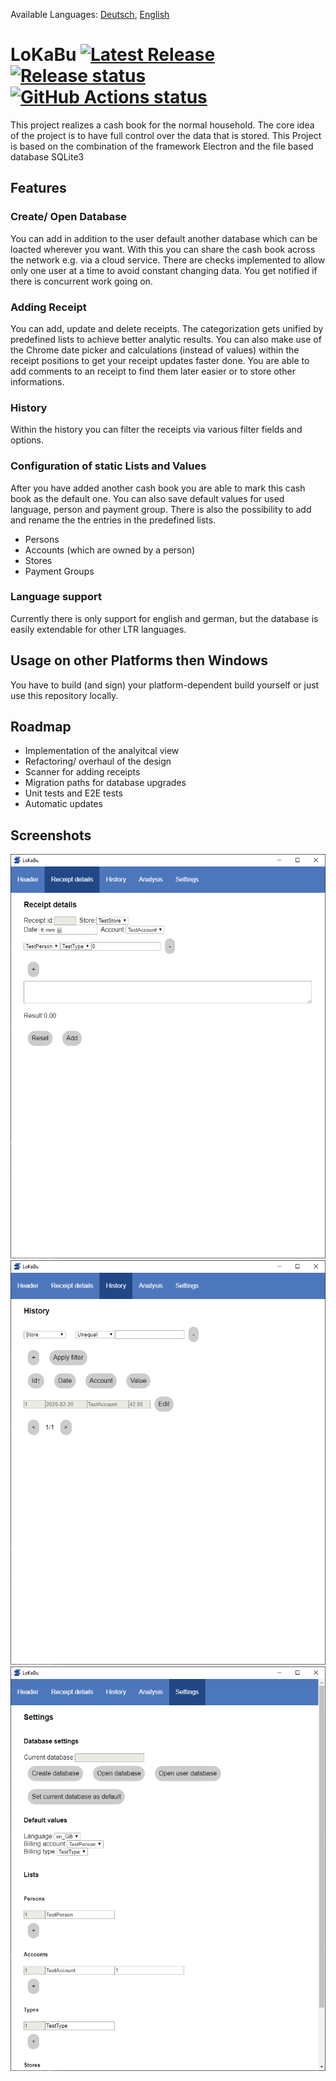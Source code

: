 Available Languages: [Deutsch](./README_DE.md), [English](./README.md)
# LoKaBu [![Latest Release](https://img.shields.io/github/v/release/H0rn0chse/LoKaBu.svg)](https://github.com/H0rn0chse/LoKaBu/releases/latest) [![Release status](https://github.com/H0rn0chse/LoKaBu/workflows/Release/badge.svg?branch=feature%2FelectronTransformation)](https://github.com/H0rn0chse/LoKaBu/actions?query=workflow%3ARelease) [![GitHub Actions status](https://github.com/H0rn0chse/LoKaBu/workflows/Test/badge.svg?branch=feature%2FelectronTransformation)](https://github.com/H0rn0chse/LoKaBu/actions?query=workflow%3ATest)

This project realizes a cash book for the normal household. The core idea of the project is to have full control over the data that is stored. This Project is based on the combination of the framework Electron and the file based database SQLite3
## Features
### Create/ Open Database
You can add in addition to the user default another database which can be loacted wherever you want. With this you can share the cash book across the network e.g. via a cloud service. There are checks implemented to allow only one user at a time to avoid constant changing data. You get notified if there is concurrent work going on.

### Adding Receipt
You can add, update and delete receipts. The categorization gets unified by predefined lists to achieve better analytic results. You can also make use of the Chrome date picker and calculations (instead of values) within the receipt positions to get your receipt updates faster done. You are able to add comments to an receipt to find them later easier or to store other informations.

### History
Within the history you can filter the receipts via various filter fields and options.

### Configuration of static Lists and Values
After you have added another cash book you are able to mark this cash book as the default one. You can also save default values for used language, person and payment group.
There is also the possibility to add and rename the the entries in the predefined lists.
  *	Persons
  *	Accounts (which are owned by a person)
  *	Stores
  *	Payment Groups

### Language support
Currently there is only support for english and german, but the database is easily extendable for other LTR languages.

## Usage on other Platforms then Windows
You have to build (and sign) your platform-dependent build yourself or just use this repository locally.

## Roadmap
  * Implementation of the analyitcal view
  * Refactoring/ overhaul of the design
  * Scanner for adding receipts
  * Migration paths for database upgrades
  * Unit tests and E2E tests
  * Automatic updates

  ## Screenshots
  
  ![details][details]
  ![history][history]
  ![settings][settings]

[details]: ./screenshots/details.png "Receipt details"
[history]: ./screenshots/history.png "Receipt history"
[settings]: ./screenshots/settings.png "Settings"
